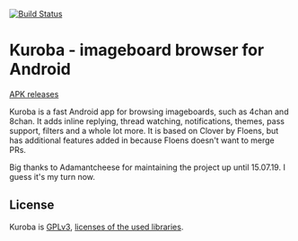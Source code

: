 [![Build Status](https://travis-ci.org/K1rakishou/Kuroba.svg?branch=multi-feature)](https://travis-ci.org/K1rakishou/Kuroba)

# Kuroba - imageboard browser for Android  
[APK releases](https://github.com/Adamantcheese/Kuroba/releases)

Kuroba is a fast Android app for browsing imageboards, such as 4chan and 8chan. It adds inline replying, thread watching, notifications, themes, pass support, filters and a whole lot more. It is based on Clover by Floens, but has additional features added in because Floens doesn't want to merge PRs. 

Big thanks to Adamantcheese for maintaining the project up until 15.07.19. I guess it's my turn now.

## License
Kuroba is [GPLv3](https://github.com/Adamantcheese/Kuroba/blob/multi-feature/COPYING.txt), [licenses of the used libraries](https://github.com/Adamantcheese/Kuroba/blob/multi-feature/Kuroba/app/src/main/assets/html/licenses.html).
